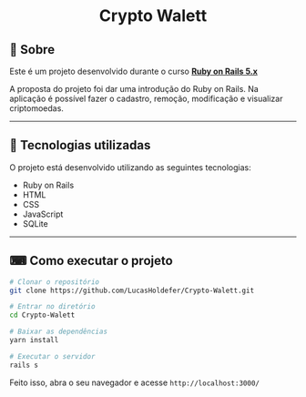 <h1 align="center">
  Crypto Walett
</h1>

## 📖 Sobre 

Este é um projeto desenvolvido durante o curso **[Ruby on Rails 5.x ](https://www.udemy.com/course/rubyonrails-5x/)**

A proposta do projeto foi dar uma introdução do Ruby on Rails. Na aplicação é possível fazer o cadastro, remoção, modificação e visualizar criptomoedas. 

--- 

## 🚀 Tecnologias utilizadas

O projeto está desenvolvido utilizando as seguintes tecnologias:

- Ruby on Rails
- HTML
- CSS
- JavaScript
- SQLite 

--- 

## ⌨ Como executar o projeto

```bash
# Clonar o repositório
git clone https://github.com/LucasHoldefer/Crypto-Walett.git

# Entrar no diretório
cd Crypto-Walett

# Baixar as dependências
yarn install

# Executar o servidor
rails s
```

Feito isso, abra o seu navegador e acesse `http://localhost:3000/`

